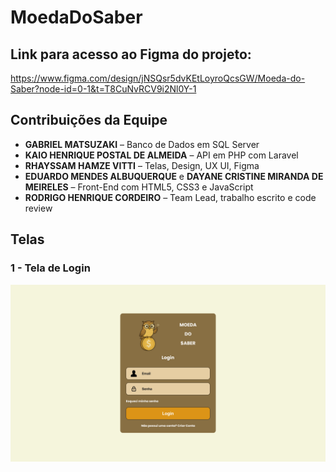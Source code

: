# MoedaDoSaber

## Link para acesso ao Figma do projeto:
https://www.figma.com/design/jNSQsr5dvKEtLoyroQcsGW/Moeda-do-Saber?node-id=0-1&t=T8CuNvRCV9i2Nl0Y-1

## Contribuições da Equipe

- **GABRIEL MATSUZAKI** – Banco de Dados em SQL Server  
- **KAIO HENRIQUE POSTAL DE ALMEIDA** – API em PHP com Laravel  
- **RHAYSSAM HAMZE VITTI** – Telas, Design, UX UI, Figma
- **EDUARDO MENDES ALBUQUERQUE** e **DAYANE CRISTINE MIRANDA DE MEIRELES** – Front-End com HTML5, CSS3 e JavaScript  
- **RODRIGO HENRIQUE CORDEIRO** – Team Lead, trabalho escrito e code review  

## Telas

### 1 - Tela de Login
![Tela de Login](assets/1-Login.png)
